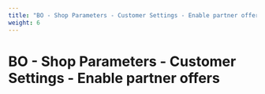 ```yaml
---
title: "BO - Shop Parameters - Customer Settings - Enable partner offers"
weight: 6
---
```


# BO - Shop Parameters - Customer Settings - Enable partner offers
